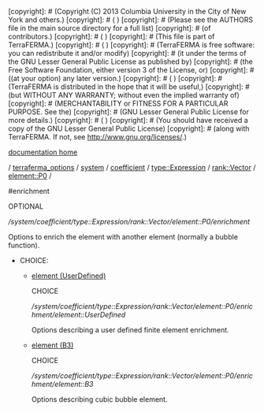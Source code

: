 [copyright]: # (Copyright (C) 2013 Columbia University in the City of New York and others.)
[copyright]: # ( )
[copyright]: # (Please see the AUTHORS file in the main source directory for a full list)
[copyright]: # (of contributors.)
[copyright]: # ( )
[copyright]: # (This file is part of TerraFERMA.)
[copyright]: # ( )
[copyright]: # (TerraFERMA is free software: you can redistribute it and/or modify)
[copyright]: # (it under the terms of the GNU Lesser General Public License as published by)
[copyright]: # (the Free Software Foundation, either version 3 of the License, or)
[copyright]: # ((at your option) any later version.)
[copyright]: # ( )
[copyright]: # (TerraFERMA is distributed in the hope that it will be useful,)
[copyright]: # (but WITHOUT ANY WARRANTY; without even the implied warranty of)
[copyright]: # (MERCHANTABILITY or FITNESS FOR A PARTICULAR PURPOSE. See the)
[copyright]: # (GNU Lesser General Public License for more details.)
[copyright]: # ( )
[copyright]: # (You should have received a copy of the GNU Lesser General Public License)
[copyright]: # (along with TerraFERMA. If not, see <http://www.gnu.org/licenses/>.)

[documentation home](https://github.com/terraferma/terraferma/wiki/Documentation)

/ [terraferma_options](../../../../../../terraferma_options.md) / [system](../../../../../system.md) / [coefficient](../../../../coefficient.md) / [type::Expression](../../../type__Expression.md) / [rank::Vector](../../rank__Vector.md) / [element::P0](../element__P0.md) /

#enrichment

OPTIONAL 

*/system/coefficient/type::Expression/rank::Vector/element::P0/enrichment*

Options to enrich the element with another element (normally a bubble function).

* CHOICE:
    * [element (UserDefined)](enrichment/element__UserDefined.md "child")

        CHOICE 

        */system/coefficient/type::Expression/rank::Vector/element::P0/enrichment/element::UserDefined*

        Options describing a user defined finite element enrichment.

    * [element (B3)](enrichment/element__B3.md "child")

        CHOICE 

        */system/coefficient/type::Expression/rank::Vector/element::P0/enrichment/element::B3*

        Options describing cubic bubble element.

[autogenerated]: # (This file was automatically generated from the schema file:/home/cwilson/repos/github/TerraFERMA/TerraFERMA/buckettools/schemas/element.rng.)

